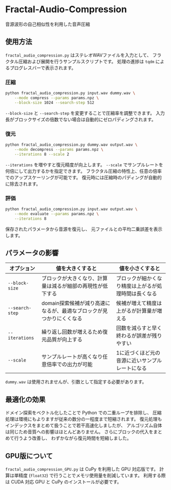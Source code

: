 # Fractal-Audio-Compression
音源波形の自己相似性を利用した音声圧縮

## 使用方法

`fractal_audio_compression.py` はステレオWAVファイルを入力として、
フラクタル圧縮および展開を行うサンプルスクリプトです。
処理の進捗は `tqdm` によるプログレスバーで表示されます。

### 圧縮

```bash
python fractal_audio_compression.py input.wav dummy.wav \
    --mode compress --params params.npz \
    --block-size 1024 --search-step 512
```

`--block-size` と `--search-step` を変更することで圧縮率を調整できます。
入力長がブロックサイズの倍数でない場合は自動的にゼロパディングされます。

### 復元

```bash
python fractal_audio_compression.py dummy.wav output.wav \
    --mode decompress --params params.npz \
    --iterations 8 --scale 2
```

`--iterations` を増やすと復元精度が向上します。
`--scale` でサンプルレートを何倍にして出力するかを指定できます。
フラクタル圧縮の特性上、任意の倍率でのアップスケーリングが可能です。
復元時には圧縮時のパディングが自動的に除去されます。

### 評価

```bash
python fractal_audio_compression.py input.wav output.wav \
    --mode evaluate --params params.npz \
    --iterations 8
```

保存されたパラメータから音源を復元し、
元ファイルとの平均二乗誤差を表示します。

## パラメータの影響

| オプション | 値を大きくすると | 値を小さくすると |
|-----------|----------------|----------------|
| `--block-size` | ブロックが大きくなり、計算量は減るが細部の再現性が低下する | ブロックが細かくなり精度は上がるが処理時間は長くなる |
| `--search-step` | domain探索候補が減り高速になるが、最適なブロックが見つかりにくくなる | 候補が増えて精度は上がるが計算量が増える |
| `--iterations` | 繰り返し回数が増えるため復元品質が向上する | 回数を減らすと早く終わるが誤差が残りやすい |
| `--scale` | サンプルレートが高くなり任意倍率での出力が可能 | 1に近づくほど元の音源に近いサンプルレートになる |

`dummy.wav` は使用されませんが、引数として指定する必要があります。

## 最適化の効果

ドメイン探索をベクトル化したことで Python での二重ループを排除し、
圧縮処理は環境にもよりますが従来の数分の一程度まで短縮されます。
復元処理もインデックスをまとめて扱うことで若干高速化しましたが、
アルゴリズム自体は同じため音質への影響はほとんどありません。
さらにブロックの代入をまとめて行うよう改善し、
わずかながら復元時間を短縮しました。

## GPU版について

`fractal_audio_compression_GPU.py` は CuPy を利用した GPU 対応版です。
計算は単精度 (`float32`) で行うことでメモリ使用量を削減しています。
利用する際は CUDA 対応 GPU と CuPy のインストールが必要です。